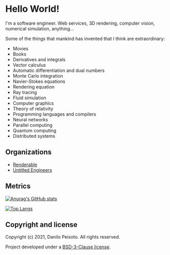 # Hello World!

I'm a software engineer. Web services, 3D rendering, computer vision, numerical simulation, anything...

Some of the things that mankind has invented that I think are extraordinary:

* Movies
* Books
* Derivatives and integrals
* Vector calculus
* Automatic differentiation and dual numbers
* Monte Carlo integration
* Navier-Stokes equations
* Rendering equation
* Ray tracing
* Fluid simulation
* Computer graphics
* Theory of relativity
* Programming languages and compilers
* Neural networks
* Parallel computing
* Quantum computing
* Distributed systems

## Organizations

* [Renderable](https://github.com/therenderable)
* [Untitled Engineers](https://github.com/untitledengineers)

## Metrics

[![Anurag's GitHub stats](https://github-readme-stats.vercel.app/api?username=danilopeixoto&theme=react&show_icons=true)](https://github.com/danilopeixoto)

[![Top Langs](https://github-readme-stats.vercel.app/api/top-langs/?username=danilopeixoto&theme=react&layout=compact)](https://github.com/danilopeixoto)

## Copyright and license

Copyright (c) 2021, Danilo Peixoto. All rights reserved.

Project developed under a [BSD-3-Clause license](LICENSE.md).

